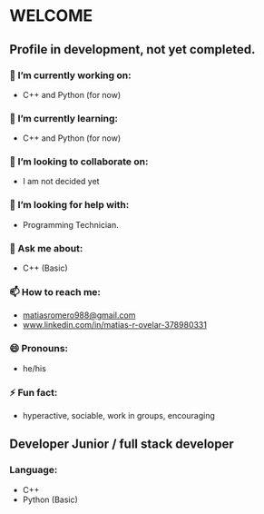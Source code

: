 # WELCOME

## Profile in development, not yet completed.

### 🔭 I’m currently working on:
- C++ and Python (for now)

### 🌱 I’m currently learning:
- C++ and Python (for now)

### 👯 I’m looking to collaborate on:
- I am not decided yet

### 🤔 I’m looking for help with:
- Programming Technician.

### 💬 Ask me about:
- C++ (Basic)

### 📫 How to reach me:
- matiasromero988@gmail.com
- www.linkedin.com/in/matias-r-ovelar-378980331

### 😄 Pronouns:
- he/his

### ⚡ Fun fact:
- hyperactive, sociable, work in groups, encouraging

## Developer Junior / full stack developer

### Language:
- C++
- Python (Basic)
